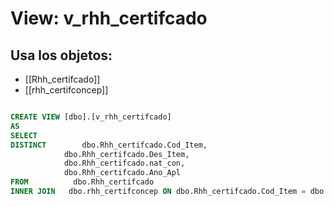 # View: v_rhh_certifcado

## Usa los objetos:
- [[Rhh_certifcado]]
- [[rhh_certifconcep]]

```sql

CREATE VIEW [dbo].[v_rhh_certifcado]
AS
SELECT 
DISTINCT	    dbo.Rhh_certifcado.Cod_Item, 
		    dbo.Rhh_certifcado.Des_Item, 
		    dbo.Rhh_certifcado.nat_con, 
		    dbo.Rhh_certifcado.Ano_Apl 
FROM          dbo.Rhh_certifcado
INNER JOIN   dbo.rhh_certifconcep ON dbo.Rhh_certifcado.Cod_Item = dbo.rhh_certifconcep.Cod_item AND dbo.Rhh_certifcado.Ano_Apl = dbo.rhh_certifconcep.Ano_Apl

```
